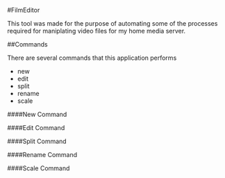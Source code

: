 #FilmEditor

This tool was made for the purpose of automating some of the processes required for maniplating video files for my home media server.

##Commands

There are several commands that this application performs

* new
* edit
* split
* rename
* scale

####New Command


####Edit Command


####Split Command


####Rename Command


####Scale Command



